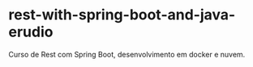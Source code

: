 # rest-with-spring-boot-and-java-erudio
Curso de Rest com Spring Boot, desenvolvimento em docker e nuvem.
